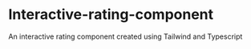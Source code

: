 # Interactive-rating-component
 An interactive rating component created using Tailwind and Typescript
